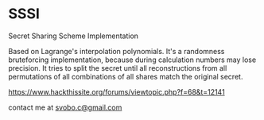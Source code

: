 # SSSI
Secret Sharing Scheme Implementation

Based on Lagrange's interpolation polynomials. It's a randomness bruteforcing implementation, because during calculation numbers may lose precision. It tries to split the secret until all reconstructions from all permutations of all combinations of all shares match the original secret.

https://www.hackthissite.org/forums/viewtopic.php?f=68&t=12141

contact me at svobo.c@gmail.com
